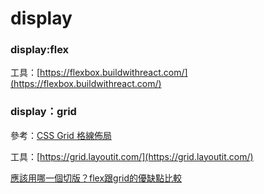 # display

### display:flex

工具：[https://flexbox.buildwithreact.com/](https://flexbox.buildwithreact.com/)

### display：grid

參考：[CSS Grid 格線佈局](https://b-l-u-e-b-e-r-r-y.github.io/post/Grid/)

工具：[https://grid.layoutit.com/](https://grid.layoutit.com/)



[應該用哪一個切版？flex跟grid的優缺點比較](https://johnnytsai81.github.io/CSS/07\_flex\_vs\_grid/)
